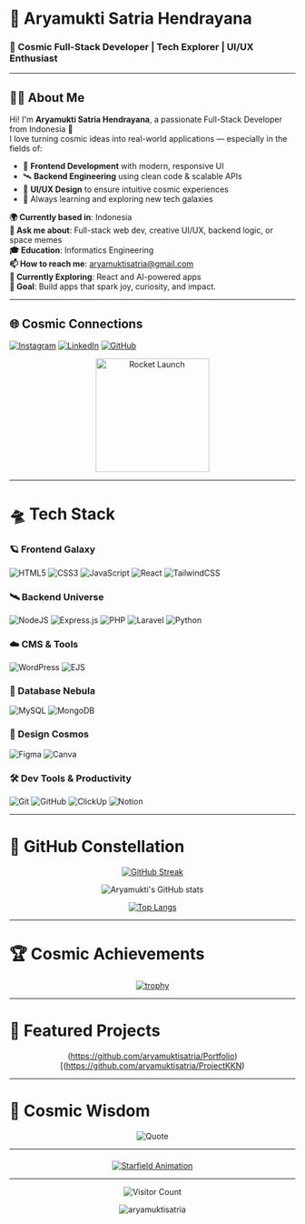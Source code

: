 # 🚀 Aryamukti Satria Hendrayana 

### 🌌 Cosmic Full-Stack Developer | Tech Explorer | UI/UX Enthusiast


---

## 👨‍🚀 About Me

Hi! I'm **Aryamukti Satria Hendrayana**, a passionate Full-Stack Developer from Indonesia 🚀  
I love turning cosmic ideas into real-world applications — especially in the fields of:

- 🔭 **Frontend Development** with modern, responsive UI
- 🛰️ **Backend Engineering** using clean code & scalable APIs
- 🌌 **UI/UX Design** to ensure intuitive cosmic experiences
- 🧠 Always learning and exploring new tech galaxies

**🌍 Currently based in**: Indonesia  
**💬 Ask me about**: Full-stack web dev, creative UI/UX, backend logic, or space memes  
**🎓 Education**: Informatics Engineering  
**📫 How to reach me**: aryamuktisatria@gmail.com  
**🧪 Currently Exploring**: React and AI-powered apps  
**🎯 Goal**: Build apps that spark joy, curiosity, and impact.

---

## 🌐 Cosmic Connections

[![Instagram](https://img.shields.io/badge/Instagram-%23E4405F.svg?logo=Instagram&logoColor=white)](https://instagram.com/aryamuktisatria) 
[![LinkedIn](https://img.shields.io/badge/LinkedIn-%230077B5.svg?logo=linkedin&logoColor=white)](https://linkedin.com/in/aryamuktisatriahendrayana)
[![GitHub](https://img.shields.io/badge/GitHub-%23121011.svg?logo=github&logoColor=white)](https://github.com/aryamuktisatria)

<div align="center">
  <img src="https://media.giphy.com/media/26tn33aiTi1jkl6H6/giphy.gif" width="200" alt="Rocket Launch">
</div>

---

# 🛸 Tech Stack

### 🪐 Frontend Galaxy
![HTML5](https://img.shields.io/badge/html5-%23E34F26.svg?style=for-the-badge&logo=html5&logoColor=white)
![CSS3](https://img.shields.io/badge/css3-%231572B6.svg?style=for-the-badge&logo=css3&logoColor=white)
![JavaScript](https://img.shields.io/badge/javascript-%23323330.svg?style=for-the-badge&logo=javascript&logoColor=%23F7DF1E)
![React](https://img.shields.io/badge/react-%2320232a.svg?style=for-the-badge&logo=react&logoColor=%2361DAFB)
![TailwindCSS](https://img.shields.io/badge/tailwindcss-%2338B2AC.svg?style=for-the-badge&logo=tailwind-css&logoColor=white)

### 🛰️ Backend Universe
![NodeJS](https://img.shields.io/badge/node.js-6DA55F?style=for-the-badge&logo=node.js&logoColor=white)
![Express.js](https://img.shields.io/badge/express.js-%23404d59.svg?style=for-the-badge&logo=express&logoColor=%2361DAFB)
![PHP](https://img.shields.io/badge/php-%23777BB4.svg?style=for-the-badge&logo=php&logoColor=white)
![Laravel](https://img.shields.io/badge/laravel-%23FF2D20.svg?style=for-the-badge&logo=laravel&logoColor=white)
![Python](https://img.shields.io/badge/python-3670A0?style=for-the-badge&logo=python&logoColor=ffdd54)

### ☁️ CMS & Tools
![WordPress](https://img.shields.io/badge/WordPress-21759B.svg?style=for-the-badge&logo=wordpress&logoColor=white)
![EJS](https://img.shields.io/badge/EJS-000000?style=for-the-badge&logo=ejs&logoColor=white)

### 🌌 Database Nebula
![MySQL](https://img.shields.io/badge/mysql-4479A1.svg?style=for-the-badge&logo=mysql&logoColor=white)
![MongoDB](https://img.shields.io/badge/MongoDB-%234ea94b.svg?style=for-the-badge&logo=mongodb&logoColor=white)

### 🎨 Design Cosmos
![Figma](https://img.shields.io/badge/figma-%23F24E1E.svg?style=for-the-badge&logo=figma&logoColor=white)
![Canva](https://img.shields.io/badge/Canva-%2300C4CC.svg?style=for-the-badge&logo=Canva&logoColor=white)

### 🛠️ Dev Tools & Productivity
![Git](https://img.shields.io/badge/git-%23F05032.svg?style=for-the-badge&logo=git&logoColor=white)
![GitHub](https://img.shields.io/badge/github-%23121011.svg?style=for-the-badge&logo=github&logoColor=white)
![ClickUp](https://img.shields.io/badge/ClickUp-7B68EE?style=for-the-badge&logo=clickup&logoColor=white)
![Notion](https://img.shields.io/badge/Notion-000000.svg?style=for-the-badge&logo=notion&logoColor=white)

---

# 🌠 GitHub Constellation

<div align="center">
  
[![GitHub Streak](https://streak-stats.demolab.com?user=aryamuktisatria&theme=dark&background=0d1117&border=444&dates=FFF&ring=7D3CFF&fire=FF7D3C&currStreakNum=FFF&sideNums=FFF&currStreakLabel=7D3CFF&sideLabels=7D3CFF)](https://git.io/streak-stats)

![Aryamukti's GitHub stats](https://github-readme-stats.vercel.app/api?username=aryamuktisatria&show_icons=true&theme=radical&bg_color=0d1117&title_color=7D3CFF&icon_color=FF7D3C&text_color=FFF&border_color=444)

[![Top Langs](https://github-readme-stats.vercel.app/api/top-langs/?username=aryamuktisatria&layout=compact&theme=radical&bg_color=0d1117&title_color=7D3CFF&text_color=FFF&border_color=444)](https://github.com/aryamuktisatria/github-readme-stats)

</div>

---

# 🏆 Cosmic Achievements

<div align="center">
  
[![trophy](https://github-profile-trophy.vercel.app/?username=aryamuktisatria&theme=onedark&row=2&column=4&margin-w=15&margin-h=15)](https://github.com/aryamuktisatria)

</div>

---

# 🚀 Featured Projects

<div align="center">
  
(https://github.com/aryamuktisatria/Portfolio)
[(https://github.com/aryamuktisatria/ProjectKKN)

</div>

---

# 🌌 Cosmic Wisdom

<div align="center">
  
![Quote](https://quotes-github-readme.vercel.app/api?type=horizontal&theme=radical&quote=The%20universe%20is%20full%20of%20magical%20things%20patiently%20waiting%20for%20our%20wits%20to%20grow%20sharper&author=Eden%20Phillpotts)

</div>

---

<div align="center" style="margin-top: 20px;">
  
[![Starfield Animation](https://media.giphy.com/media/XAxylRMCdpbEWUAvr8/giphy.gif)](https://github.com/aryamuktisatria)

</div>

---

<div align="center">
  
![Visitor Count](https://profile-counter.glitch.me/aryamuktisatria/count.svg)

</div>

<p align="center"> 
  <img src="https://komarev.com/ghpvc/?username=aryamuktisatria&label=Stellar%20Visitors&color=7D3CFF&style=flat" alt="aryamuktisatria" /> 
</p>
